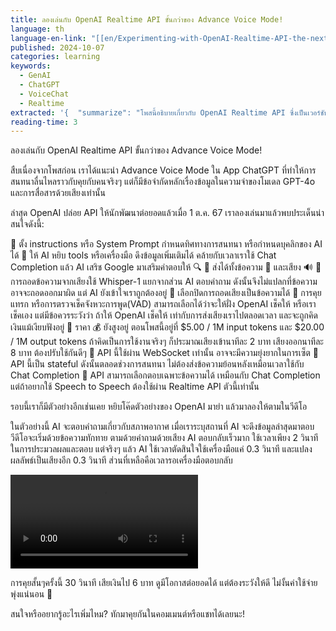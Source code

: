 ```yaml
---
title: ลองเล่นกับ OpenAI Realtime API ขั้นกว่าของ Advance Voice Mode!
language: th
language-en-link: "[[en/Experimenting-with-OpenAI-Realtime-API-the-next-level-of-Advance-Voice-Mode!|Experimenting-with-OpenAI-Realtime-API-the-next-level-of-Advance-Voice-Mode!]]"
published: 2024-10-07
categories: learning
keywords:
  - GenAI
  - ChatGPT
  - VoiceChat
  - Realtime
extracted: '{  "summarize": "โพสนี้อธิบายเกี่ยวกับ OpenAI Realtime API ซึ่งเป็นเวอร์ชันขั้นสูงของ Advance Voice Mode ใน ChatGPT App โดยมีคุณสมบัติใหม่ๆ เช่น การตั้งค่า instructions, การใช้เครื่องมือเสริม, การรับส่งทั้งข้อความและเสียง และการปรับแต่งการทำงานต่างๆ ผู้เขียนได้ทดลองใช้และแสดงตัวอย่างการใช้งานผ่านวิดีโอ พร้อมทั้งอธิบายข้อดีและข้อควรระวังในการใช้งาน โดยเฉพาะเรื่องค่าใช้จ่ายที่ค่อนข้างสูง",  "keywords": [    "OpenAI",    "Realtime API",    "Advance Voice Mode",    "ChatGPT",    "AI",    "เสียง",    "ข้อความ",    "Whisper-1",    "WebSocket",    "ค่าใช้จ่าย",    "การพัฒนา",    "API",    "สภาพอากาศ",    "เครื่องมือ AI"  ]}'
reading-time: 3
---
```

ลองเล่นกับ OpenAI Realtime API ขั้นกว่าของ Advance Voice Mode!

สืบเนื่องจากโพสก่อน เราได้แนะนำ Advance Voice Mode ใน App ChatGPT ที่ทำให้การสนทนาลื่นไหลราวกับคุยกับคนจริงๆ แต่ก็มีข้อจำกัดหลักเรื่องข้อมูลในความจำของโมเดล GPT-4o และการสื่อสารด้วยเสียงเท่านั้น

ล่าสุด OpenAI ปล่อย API ให้นักพัฒนาต่อยอดแล้วเมื่อ 1 ต.ค. 67 เราลองเล่นมาแล้วพบประเด็นน่าสนใจดังนี้:

🔹 ตั้ง instructions หรือ System Prompt กำหนดทิศทางการสนทนา หรือกำหนดบุคลิกของ AI ได้
🔹 ให้ AI หยิบ tools หรือเครื่องมือ ดึงข้อมูลเพิ่มเติมได้ คล้ายกับเวลาเราใช้ Chat Completion แล้ว AI เสริช Google มาเสริมคำตอบให้ 🔍
🔹 ส่งได้ทั้งข้อความ 📝 และเสียง 🔊
🔹 การถอดข้อความจากเสียงใช้ Whisper-1 แยกจากส่วน AI ตอบคำถาม ดังนั้นจึงไม่แปลกที่ข้อความอาจจะถอดออกมาผิด แต่ AI ยังเข้าใจเราถูกต้องอยู่
🔹 เลือกปิดการถอดเสียงเป็นข้อความได้
🔹 การคุยแทรก หรือการตรวจเช็คจังหวะการพูด(VAD) สามารถเลือกได้ว่าจะให้ฝั่ง OpenAI เช็คให้ หรือเราเช็คเอง แต่มีข้อควรระวังว่า ถ้าให้ OpenAI เช็คให้ เท่ากับการส่งเสียงเราไปตลอดเวลา และจะถูกคิดเงินแม้เงียบฟังอยู่
🔹 ราคา 💰 ยังสูงอยู่ ตอนโพสนี้อยู่ที่ $5.00 / 1M input tokens และ $20.00 / 1M output tokens ถ้าคิดเป็นการใช้งานจริงๆ ก็ประมาณเสียงเข้านาทีละ 2 บาท เสียงออกนาทีละ 8 บาท ต้องปรับใช้กันดีๆ
🔹 API นี้ใช้ผ่าน WebSocket เท่านั้น อาจจะมีความยุ่งยากในการเซ็ต
🔹 API นี้เป็น stateful ดังนั้นตลอดช่วงการสนทนา ไม่ต้องส่งข้อความย้อนหลังเหมือนเวลาใช้กับ Chat Completion
🔹 API สามารถเลือกตอบเฉพาะข้อความได้ เหมือนกับ Chat Completion แต่ถ้าอยากใช้ Speech to Speech ต้องใช้ผ่าน Realtime API ตัวนี้เท่านั้น

รอบนี้เราก็มีตัวอย่างอีกเช่นเคย หยิบโค๊ดตัวอย่างของ OpenAI มายำ แล้วมาลองให้ตามในวีดีโอ

ในตัวอย่างนี้ AI จะตอบคำถามเกี่ยวกับสภาพอากาศ เมื่อเราระบุสถานที่ AI จะดึงข้อมูลล่าสุดมาตอบ วีดีโอจะเริ่มด้วยข้อความทักทาย ตามด้วยคำถามด้วยเสียง AI ตอบกลับเร็วมาก ใช้เวลาเพียง 2 วินาทีในการประมวลผลและตอบ แต่จริงๆ แล้ว AI ใช้เวลาตัดสินใจใช้เครื่องมือแค่ 0.3 วินาที และแปลงผลลัพธ์เป็นเสียงอีก 0.3 วินาที ส่วนที่เหลือคือเวลารอเครื่องมือตอบกลับ

<video src="https://cdn.indevmined.com/video/openai-realtime-api.mp4" controls></video>

การคุยสั้นๆครั้งนี้ 30 วินาที เสียเงินไป 6 บาท ดูมีโอกาสต่อยอดได้ แต่ต้องระวังให้ดี ไม่งั้นค่าใช้จ่ายพุ่งแน่นอน 💸

สนใจหรืออยากรู้อะไรเพิ่มไหม? ทักมาคุยกันในคอมเมนต์หรือแชทได้เลยนะ!